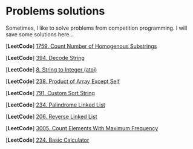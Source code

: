 # Problems solutions
Sometimes, I like to solve problems from competition programming. I will save some solutions here...

[**LeetCode**] [1759. Count Number of Homogenous Substrings](/Count%20Number%20of%20Homogenous%20Substrings.md) 

[**LeetCode**] [394. Decode String](/Decode%20String.md) 

[**LeetCode**] [8. String to Integer (atoi)](/String%20to%20Integer%20(atoi).md) 

[**LeetCode**] [238. Product of Array Except Self](/Product%20of%20Array%20Except%20Self.md) 

[**LeetCode**] [791. Custom Sort String](/Custom%20Sort%20String.md) 

[**LeetCode**] [234. Palindrome Linked List](/Palindrome%20Linked%20List.md) 

[**LeetCode**] [206. Reverse Linked List](/Reverse%20Linked%20List.md) 

[**LeetCode**] [3005. Count Elements With Maximum Frequency](/Count%20Elements%20With%20Maximum%20Frequency.md) 

[**LeetCode**] [224. Basic Calculator](/Basic%20Calculator.md) 

